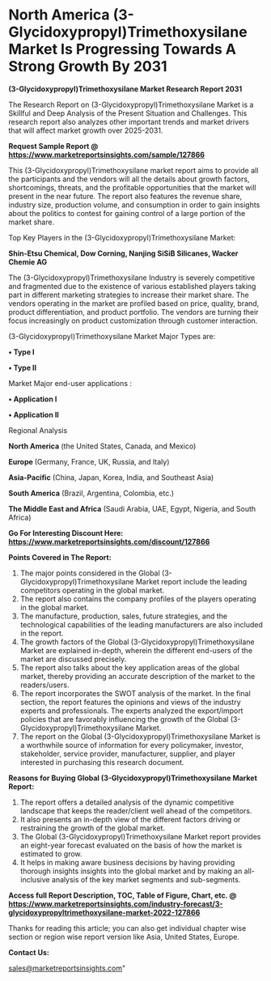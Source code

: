  # North America (3-Glycidoxypropyl)Trimethoxysilane Market Is Progressing Towards A Strong Growth By 2031

<strong>(3-Glycidoxypropyl)Trimethoxysilane Market Research Report 2031</strong>

The Research Report on (3-Glycidoxypropyl)Trimethoxysilane Market is a Skillful and Deep Analysis of the Present Situation and Challenges. This research report also analyzes other important trends and market drivers that will affect market growth over 2025-2031.

<strong>Request Sample Report @ <a href=https://www.marketreportsinsights.com/sample/127866>https://www.marketreportsinsights.com/sample/127866</a></strong>

This (3-Glycidoxypropyl)Trimethoxysilane market report aims to provide all the participants and the vendors will all the details about growth factors, shortcomings, threats, and the profitable opportunities that the market will present in the near future. The report also features the revenue share, industry size, production volume, and consumption in order to gain insights about the politics to contest for gaining control of a large portion of the market share.

Top Key Players in the (3-Glycidoxypropyl)Trimethoxysilane Market:

<strong>Shin-Etsu Chemical, Dow Corning, Nanjing SiSiB Silicanes, Wacker Chemie AG</strong>

The (3-Glycidoxypropyl)Trimethoxysilane Industry is severely competitive and fragmented due to the existence of various established players taking part in different marketing strategies to increase their market share. The vendors operating in the market are profiled based on price, quality, brand, product differentiation, and product portfolio. The vendors are turning their focus increasingly on product customization through customer interaction.

(3-Glycidoxypropyl)Trimethoxysilane Market Major Types are:

<strong>• Type I

• Type II</strong>

Market Major end-user applications :

<strong>• Application I

• Application II</strong>

Regional Analysis

</u><strong><b>North America</b></strong> (the United States, Canada, and Mexico)

<strong><b>Europe </b></strong>(Germany, France, UK, Russia, and Italy)

<strong><b>Asia-Pacific</b></strong> (China, Japan, Korea, India, and Southeast Asia)

<strong><b>South America</b></strong> (Brazil, Argentina, Colombia, etc.)

<strong><b>The Middle East and Africa</b></strong> (Saudi Arabia, UAE, Egypt, Nigeria, and South Africa)

<strong>Go For Interesting Discount Here: <a href=https://www.marketreportsinsights.com/discount/127866>https://www.marketreportsinsights.com/discount/127866</a></strong>

<strong>Points Covered in The Report:</strong>
<ol>
  <li>The major points considered in the Global (3-Glycidoxypropyl)Trimethoxysilane Market report include the leading competitors operating in the global market.</li>
  <li>The report also contains the company profiles of the players operating in the global market.</li>
  <li>The manufacture, production, sales, future strategies, and the technological capabilities of the leading manufacturers are also included in the report.</li>
  <li>The growth factors of the Global (3-Glycidoxypropyl)Trimethoxysilane Market are explained in-depth, wherein the different end-users of the market are discussed precisely.</li>
  <li>The report also talks about the key application areas of the global market, thereby providing an accurate description of the market to the readers/users.</li>
  <li>The report incorporates the SWOT analysis of the market. In the final section, the report features the opinions and views of the industry experts and professionals. The experts analyzed the export/import policies that are favorably influencing the growth of the Global (3-Glycidoxypropyl)Trimethoxysilane Market.</li>
  <li>The report on the Global (3-Glycidoxypropyl)Trimethoxysilane Market is a worthwhile source of information for every policymaker, investor, stakeholder, service provider, manufacturer, supplier, and player interested in purchasing this research document.</li>
</ol>
<strong>Reasons for Buying Global (3-Glycidoxypropyl)Trimethoxysilane Market Report:</strong>

<ol>
  <li>The report offers a detailed analysis of the dynamic competitive landscape that keeps the reader/client well ahead of the competitors.</li>
  <li>It also presents an in-depth view of the different factors driving or restraining the growth of the global market.</li>
  <li>The Global (3-Glycidoxypropyl)Trimethoxysilane Market report provides an eight-year forecast evaluated on the basis of how the market is estimated to grow.</li>
  <li>It helps in making aware business decisions by having providing thorough insights insights into the global market and by making an all-inclusive analysis of the key market segments and sub-segments.</li>
</ol>
<strong>Access full Report Description, TOC, Table of Figure, Chart, etc. @ <a href=https://www.marketreportsinsights.com/industry-forecast/3-glycidoxypropyltrimethoxysilane-market-2022-127866>https://www.marketreportsinsights.com/industry-forecast/3-glycidoxypropyltrimethoxysilane-market-2022-127866</a></strong>


Thanks for reading this article; you can also get individual chapter wise section or region wise report version like Asia, United States, Europe.

<strong>Contact Us:</strong>

sales@marketreportsinsights.com"
